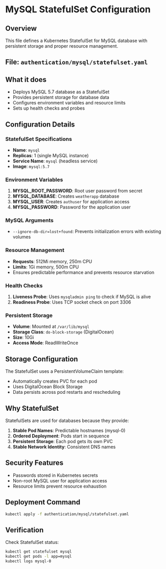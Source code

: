 # MySQL StatefulSet Configuration

## Overview
This file defines a Kubernetes StatefulSet for MySQL database with persistent storage and proper resource management.

## File: `authentication/mysql/statefulset.yaml`

## What it does
- Deploys MySQL 5.7 database as a StatefulSet
- Provides persistent storage for database data
- Configures environment variables and resource limits
- Sets up health checks and probes

## Configuration Details

### StatefulSet Specifications
- **Name**: `mysql`
- **Replicas**: 1 (single MySQL instance)
- **Service Name**: `mysql` (headless service)
- **Image**: `mysql:5.7`

### Environment Variables
1. **MYSQL_ROOT_PASSWORD**: Root user password from secret
2. **MYSQL_DATABASE**: Creates `weatherapp` database
3. **MYSQL_USER**: Creates `authuser` for application access
4. **MYSQL_PASSWORD**: Password for the application user

### MySQL Arguments
- `--ignore-db-dir=lost+found`: Prevents initialization errors with existing volumes

### Resource Management
- **Requests**: 512Mi memory, 250m CPU
- **Limits**: 1Gi memory, 500m CPU
- Ensures predictable performance and prevents resource starvation

### Health Checks
1. **Liveness Probe**: Uses `mysqladmin ping` to check if MySQL is alive
2. **Readiness Probe**: Uses TCP socket check on port 3306

### Persistent Storage
- **Volume**: Mounted at `/var/lib/mysql`
- **Storage Class**: `do-block-storage` (DigitalOcean)
- **Size**: 10Gi
- **Access Mode**: ReadWriteOnce

## Storage Configuration
The StatefulSet uses a PersistentVolumeClaim template:
- Automatically creates PVC for each pod
- Uses DigitalOcean Block Storage
- Data persists across pod restarts and rescheduling

## Why StatefulSet
StatefulSets are used for databases because they provide:
1. **Stable Pod Names**: Predictable hostnames (mysql-0)
2. **Ordered Deployment**: Pods start in sequence
3. **Persistent Storage**: Each pod gets its own PVC
4. **Stable Network Identity**: Consistent DNS names

## Security Features
- Passwords stored in Kubernetes secrets
- Non-root MySQL user for application access
- Resource limits prevent resource exhaustion

## Deployment Command
```bash
kubectl apply -f authentication/mysql/statefulset.yaml
```

## Verification
Check StatefulSet status:
```bash
kubectl get statefulset mysql
kubectl get pods -l app=mysql
kubectl logs mysql-0
```
